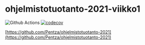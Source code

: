 # ohjelmistotuotanto-2021-viikko1

![Github Actions](https://github.com/Pentza/ohjelmistotuotanto-2021-viikko1/workflows/CI/badge.svg)
[![codecov](https://codecov.io/gh/Pentza/ohjelmistotuotanto-2021-viikko1/branch/main/graph/badge.svg?token=NFQGZR3NWM)](https://codecov.io/gh/Pentza/ohjelmistotuotanto-2021)

[https://github.com/Pentza/ohjelmistotuotanto-2021](https://github.com/Pentza/ohjelmistotuotanto-2021)
